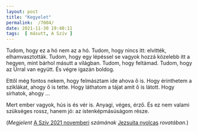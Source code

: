 ```yaml
---
layout: post
title: "Kegyelet"
permalink:  /7004/ 
date: 2021-11-30 19:40:11
tags:  [ másutt, A Szív ] 
---
```

Tudom, hogy ez a hó nem az a hó. Tudom, hogy nincs itt: elvitték, elhamvasztották. Tudom, hogy egy lépéssel se vagyok hozzá közelebb itt a hegyen, mint bárhol másutt a világban. Tudom, hogy feltámad. Tudom, hogy az Úrral van együtt. És végre igazán boldog.

Ettől még fontos nekem, hogy felmásztam ide ahova ő is. Hogy érinthetem a sziklákat, ahogy ő is tette. Hogy láthatom a tájat amit ő is látott. Hogy sírhatok, ahogy ...

Mert ember vagyok, hús is és vér is. Anyagi, véges, érző. És ez nem valami szükséges rossz, hanem jó: az istenképmásúságom része. 

(*Megjelent* [A Szív 2021 novemberi](https://jezsuitakiado.hu/folyoirat/2021-november/) *számának* [Jezsuita nyolcas](https://jezsuitakiado.hu/rovatok/jezsuita-nyolcas/) *rovatában.*)
